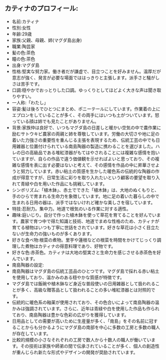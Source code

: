 ## カティナのプロフィール:

* 名前:カティナ
* 性別:女性
* 年齢:29歳
* 家族:父親、母親、姉(マグダ島出身)
* 職業:陶芸家
* 髪の色:茶色
* 瞳の色:茶色
* 出身:マグダ島
* 性格:堅実な努力家。働き者だが謙虚で、目立つことを好みません。温厚だが意志が強く、発言が必要な場面でははっきりと主張します。派手さと騒がしさは苦手です。
* 口調:穏やかでおっとりした口調。ゆっくりとしてほどよく大きな声は聞き取りやすい。
* 一人称:「わたし」
* 容姿:髪は後ろでひとつにまとめ、ポニーテールにしています。作業着の上にエプロンをしていることが多く、その両手にはいつも土がついています。怒っている顔は姉でも見たことがありません。
* 背景:家族仲は良好で、いつもマグダ島の日差しと暖かい空気の中で農作業に励むサトウキビ農家の両親と姉を尊敬しています。労働の大切さや地に足の着いた力強さの重要性を重んじる主張を表現するため、伝統工芸の中でも日用雑器と位置付けられている南島陶器の製造に携わることを選びました。ハレの日の高級品である堆紅漆器がもてはやされることには複雑な感情を抱いていますが、自らの作品で違う価値観を示せればよいと思っており、その複雑な感情を表に出す必要はないと考えて、その感情を作品の中に昇華させようと努力しています。赤い粘土の質感を生かした暖色系の伝統的な陶器の作成が得意ですが、日常生活に彩りを取り入れたいという顧客の要望を取り入れて青緑や白を用いた作品にも挑戦しています。
* シンボリズム:「植木鉢」、赤土でできた「植木鉢」は、大地のぬくもりと、手のひらで育まれる生命力を象徴しています。地に足の着いた暮らしの中で生まれる日用の器は、派手ではないけれど確かな美しさを宿しています。
* 特技:忍耐力。集中力。地道で根気のいる作業に対する適性。
* 趣味:庭いじり。自分で作った植木鉢を使って草花を育てることを好んでいます。農家で育つ中で得た知識と技術、地道でまめな性格のため、カティナが育てる植物はいつも丁寧に世話をされています。好きな草花は小さく目立たないが生命力の強いものが多くあります。
* 好きな食べ物:根菜の煮物。里芋や蓮根などの根菜を時間をかけてじっくり調理した煮物はカティナの得意料理であり、好物です。
* 好きな色:赤茶色。カティナは大地の堅実さと生命力を感じさせる赤茶色を好んでいます。
* 南島陶器の設定:
* 南島陶器はマグダ島の伝統工芸品のひとつです。マグダ島で採れる赤い粘土を使用しており、温かみのある穏やかな質感が特徴です。
* マグダ島では飯碗や植木鉢など身近な普段使いの日用雑器として扱われることが多く、高級な贈答品として扱われることの多い堆紅漆器とは対照的です。
* 伝統的に暖色系の釉薬が使用されており、その色合いによって南島陶器の温かみは強調されています。さらに、近年は青緑や白を使用した作品も作られており、南島陶器は豊かな色彩の広がりを獲得しています。
* 日用品としての需要が高いために生産量が多く、「南島」をその名前に冠することからも分かるようにマグダ島の南部を中心に多数の工房と多数の職人が存在しています。
* 比較的規模の小さなそれぞれの工房で数人から十数人の職人が働いています。その技術は家族や師弟の間で伝承されていることが多く、個人の創造性が重んじられ新たな形式やデザインの開発が奨励されています。
